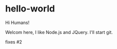 hello-world
===========


Hi Humans!

Welcom here, I like Node.js and JQuery.
I'll start git.


fixes #2